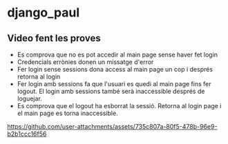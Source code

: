 # django_paul

## Video fent les proves
- Es comprova que no es pot accedir al main page sense haver fet login
- Credencials errònies donen un missatge d'error
- Fer login sense sessions dona access al main page un cop i després retorna al login
- Fer login amb sessions fa que l'usuari es quedi al main page fins fer logout. El login amb sessions també serà inaccessible després de loguejar.
- Es comprova que el logout ha esborrat la sessió. Retorna al login page i el main page es torna inaccessible.

https://github.com/user-attachments/assets/735c807a-80f5-478b-96e9-b2b1ccc16f56

